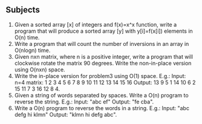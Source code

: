 ## Subjects

1. Given a sorted array [x] of integers and f(x)=x^x function, write a program that will produce a sorted array [y] with y[i]=f(x[i]) elements in O(n) time.
2. Write a program that will count the number of inversions in an array in O(nlogn) time.
3. Given nxn matrix, where n is a positive integer, write a program that will clockwise rotate the matrix 90 degrees. Write the non-in-place version using O(nxn) space.
4. Write the in-place version for problem3 using O(1) space. E.g.: Input: n=4 matrix: 1 2 3 4 5 6 7 8 9 10 11 12 13 14 15 16 Output: 13 9 5 1 14 10 6 2 15 11 7 3 16 12 8 4.
5. Given a string of words separated by spaces. Write a O(n) program to reverse the string. E.g.: Input: "abc ef" Output: "fe cba".
6. Write a O(n) program to reverse the words in a string. E.g.: Input: "abc defg hi klmn" Output: "klmn hi defg abc".
